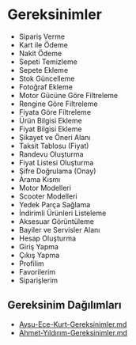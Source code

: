 # Gereksinimler

- Sipariş Verme
- Kart ile Ödeme
- Nakit Ödeme
- Sepeti Temizleme
- Sepete Ekleme
- Stok Güncelleme
- Fotoğraf Ekleme
- Motor Gücüne Göre Filtreleme
- Rengine Göre Filtreleme
- Fiyata Göre Filtreleme
- Ürün Bilgisi Ekleme
- Fiyat Bilgisi Ekleme
- Şikayet ve Öneri Alanı
- Taksit Tablosu (Fiyat)
- Randevu Oluşturma
- Fiyat Listesi Oluşturma
- Şifre Doğrulama (Onay)
- Arama Kısmı
- Motor Modelleri
- Scooter Modelleri
- Yedek Parça Sağlama
- İndirimli Ürünleri Listeleme
- Aksesuar Görüntüleme
- Bayiler ve Servisler Alanı
- Hesap Oluşturma
- Giriş Yapma
- Çıkış Yapma
- Profilim
- Favorilerim
- Siparişlerim

## Gereksinim Dağılımları

- [Aysu-Ece-Kurt-Gereksinimler.md](#)
- [Ahmet-Yıldırım-Gereksinimler.md](#)
